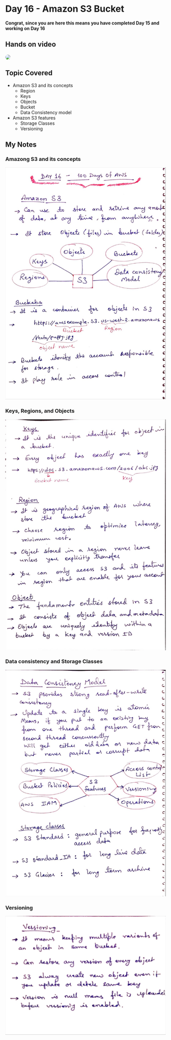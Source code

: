 # Day 16 - Amazon S3 Bucket

**Congrat, since you are here this means you have completed Day 15 and working on Day 16**

## Hands on video
<a href="https://youtu.be/PpGms0MX3rI">
<img src="https://i3.ytimg.com/vi/PpGms0MX3rI/hqdefault.jpg" align="center" width="200" style="border-radius:40px" />
</a>

## Topic Covered
  - Amazon S3 and its concepts
    - Region
    - Keys
    - Objects
    - Bucket
    - Data Consistency model
  - Amazon S3 features
    - Storage Classes
    - Versioning

## My Notes

  ### Amazong S3 and its concepts
  ![1](./images/e53e794cb6e486560d9240f009296fd399e0bc2d.jpeg)

  ### Keys, Regions, and Objects
  ![2](./images/65f2ef51b1381fbfb4953c2ed1beba6684318c12.jpeg)

  ### Data consistency and Storage Classes
  ![3](./images/a4c1e94289d90e095c30d22fad73760b9f5ea302.jpeg)
  
  ### Versioning
  ![4](./images/34744dda9927ef7b18183e91adfd54b03e44430a.jpeg)
